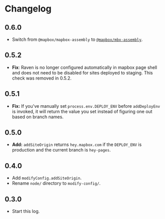 # Changelog

## 0.6.0

- Switch from `@mapbox/mapbox-assembly` to [`@mapbox/mbx-assembly`](https://github.com/mapbox/mbx-assembly).

## 0.5.2

- **Fix**: Raven is no longer configured automatically in mapbox page shell and does not need to be disabled for sites deployed to staging. This check was removed in 0.5.2.

## 0.5.1

- **Fix:** If you've manually set `process.env.DEPLOY_ENV` before `addDeployEnv` is invoked, it will return the value you set instead of figuring one out based on branch names.

## 0.5.0

- **Add:** `addSiteOrigin` returns `hey.mapbox.com` if the `DEPLOY_ENV` is production and the current branch is `hey-pages`.

## 0.4.0

- Add `modifyConfig.addSiteOrigin`.
- Rename `node/` directory to `modify-config/`.

## 0.3.0

- Start this log.
